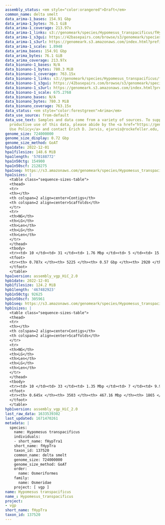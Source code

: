 ```yaml
---
assembly_status: <em style="color:orangered">Draft</em>
common_name: delta smelt
data_arima-1_bases: 154.91 Gbp
data_arima-1_bytes: 76.1 GiB
data_arima-1_coverage: 213.97x
data_arima-1_links: s3://genomeark/species/Hypomesus_transpacificus/fHypTra1/genomic_data/arima/<br>
data_arima-1_s3gui: https://42basepairs.com/browse/s3/genomeark/species/Hypomesus_transpacificus/fHypTra1/genomic_data/arima/
data_arima-1_s3url: https://genomeark.s3.amazonaws.com/index.html?prefix=species/Hypomesus_transpacificus/fHypTra1/genomic_data/arima/
data_arima-1_scale: 1.8948
data_arima_bases: 154.91 Gbp
data_arima_bytes: 76.1 GiB
data_arima_coverage: 213.97x
data_bionano-1_bases: N/A
data_bionano-1_bytes: 780.3 MiB
data_bionano-1_coverage: 763.15x
data_bionano-1_links: s3://genomeark/species/Hypomesus_transpacificus/fHypTra1/genomic_data/bionano/<br>
data_bionano-1_s3gui: https://42basepairs.com/browse/s3/genomeark/species/Hypomesus_transpacificus/fHypTra1/genomic_data/bionano/
data_bionano-1_s3url: https://genomeark.s3.amazonaws.com/index.html?prefix=species/Hypomesus_transpacificus/fHypTra1/genomic_data/bionano/
data_bionano-1_scale: 675.2768
data_bionano_bases: N/A
data_bionano_bytes: 780.3 MiB
data_bionano_coverage: 763.15x
data_status: <em style="color:forestgreen">Arima</em>
data_use_source: from-default
data_use_text: Samples and data come from a variety of sources. To support fair and
  productive use of this data, please abide by the <a href="https://genome10k.soe.ucsc.edu/data-use-policies/">Data
  Use Policy</a> and contact Erich D. Jarvis, ejarvis@rockefeller.edu, with any questions.
genome_size: 724000000
genome_size_display: 0.72 Gbp
genome_size_method: GoAT
hpa1date: 2022-12-01
hpa1filesize: 148.6 MiB
hpa1length: '570188772'
hpa1n50ctg: 154900
hpa1n50scf: 2128275
hpa1seq: https://s3.amazonaws.com/genomeark/species/Hypomesus_transpacificus/fHypTra1/assembly_vgp_HiC_2.0/fHypTra1.HiC.hap1.20221201.fasta.gz
hpa1sizes: |
  <table class="sequence-sizes-table">
  <thead>
  <tr>
  <th></th>
  <th colspan=2 align=center>Contigs</th>
  <th colspan=2 align=center>Scaffolds</th>
  </tr>
  <tr>
  <th>NG</th>
  <th>LG</th>
  <th>Len</th>
  <th>LG</th>
  <th>Len</th>
  </tr>
  </thead>
  <tbody>
  <tr><td> 10 </td><td> 31 </td><td> 1.76 Mbp </td><td> 5 </td><td> 15.01 Mbp </td></tr><tr><td> 20 </td><td> 93 </td><td> 0.84 Mbp </td><td> 10 </td><td> 12.62 Mbp </td></tr><tr><td> 30 </td><td> 215 </td><td> 471.81 Kbp </td><td> 17 </td><td> 8.05 Mbp </td></tr><tr><td> 40 </td><td> 418 </td><td> 274.05 Kbp </td><td> 26 </td><td> 6.64 Mbp </td></tr><tr style="background-color:#cccccc;"><td> 50 </td><td> 779 </td><td style="background-color:#ff8888;"> 154.90 Kbp </td><td> 46 </td><td style="background-color:#ff8888;"> 2.13 Mbp </td></tr><tr><td> 60 </td><td> 1390 </td><td> 90.00 Kbp </td><td> 117 </td><td> 457.85 Kbp </td></tr><tr><td> 70 </td><td> 2592 </td><td> 40.18 Kbp </td><td> 578 </td><td> 72.72 Kbp </td></tr><tr><td> 80 </td><td> 0 </td><td>  </td><td> 0 </td><td>  </td></tr><tr><td> 90 </td><td> 0 </td><td>  </td><td> 0 </td><td>  </td></tr><tr><td> 100 </td><td> 0 </td><td>  </td><td> 0 </td><td>  </td></tr></tbody>
  <tfoot>
  <tr><th> 0.787x </th><th> 5225 </th><th> 0.57 Gbp </th><th> 2920 </th><th> 0.57 Gbp </th></tr>
  </tfoot>
  </table>
hpa1version: assembly_vgp_HiC_2.0
hpb1date: 2022-12-01
hpb1filesize: 124.2 MiB
hpb1length: '467482923'
hpb1n50ctg: 92625
hpb1n50scf: 305961
hpb1seq: https://s3.amazonaws.com/genomeark/species/Hypomesus_transpacificus/fHypTra1/assembly_vgp_HiC_2.0/fHypTra1.HiC.hap2.20221201.fasta.gz
hpb1sizes: |
  <table class="sequence-sizes-table">
  <thead>
  <tr>
  <th></th>
  <th colspan=2 align=center>Contigs</th>
  <th colspan=2 align=center>Scaffolds</th>
  </tr>
  <tr>
  <th>NG</th>
  <th>LG</th>
  <th>Len</th>
  <th>LG</th>
  <th>Len</th>
  </tr>
  </thead>
  <tbody>
  <tr><td> 10 </td><td> 33 </td><td> 1.35 Mbp </td><td> 7 </td><td> 9.92 Mbp </td></tr><tr><td> 20 </td><td> 116 </td><td> 0.63 Mbp </td><td> 16 </td><td> 4.88 Mbp </td></tr><tr><td> 30 </td><td> 275 </td><td> 342.38 Kbp </td><td> 35 </td><td> 2.73 Mbp </td></tr><tr><td> 40 </td><td> 572 </td><td> 173.65 Kbp </td><td> 74 </td><td> 1.35 Mbp </td></tr><tr style="background-color:#cccccc;"><td> 50 </td><td> 1155 </td><td style="background-color:#ff8888;"> 92.63 Kbp </td><td> 190 </td><td style="background-color:#ff8888;"> 305.96 Kbp </td></tr><tr><td> 60 </td><td> 2343 </td><td> 40.14 Kbp </td><td> 836 </td><td> 54.19 Kbp </td></tr><tr><td> 70 </td><td> 0 </td><td>  </td><td> 0 </td><td>  </td></tr><tr><td> 80 </td><td> 0 </td><td>  </td><td> 0 </td><td>  </td></tr><tr><td> 90 </td><td> 0 </td><td>  </td><td> 0 </td><td>  </td></tr><tr><td> 100 </td><td> 0 </td><td>  </td><td> 0 </td><td>  </td></tr></tbody>
  <tfoot>
  <tr><th> 0.645x </th><th> 3503 </th><th> 467.16 Mbp </th><th> 1865 </th><th> 467.48 Mbp </th></tr>
  </tfoot>
  </table>
hpb1version: assembly_vgp_HiC_2.0
last_raw_data: 1633539302
last_updated: 1671470261
metadata: |
  species:
    name: Hypomesus transpacificus
    individuals:
    - short_name: fHypTra1
    short_name: fHypTra
    taxon_id: 137520
    common_name: delta smelt
    genome_size: 724000000
    genome_size_method: GoAT
    order:
      name: Osmeriformes
    family:
      name: Osmeridae
    project: [ vgp ]
name: Hypomesus transpacificus
name_: Hypomesus_transpacificus
project:
- vgp
short_name: fHypTra
taxon_id: 137520
---
```


